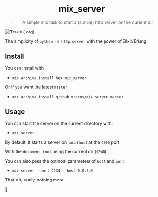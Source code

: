 <h1 align="center">mix_server</h1>
<blockquote align="center">A simple mix task to start a (simple) http server on the current dir</blockquote>

![Travis (.org)](https://img.shields.io/travis/mracos/mix_server.svg?style=flat-square)

The simplicity of `python -m http.server` with the power of Elixir/Erlang.

## Install

You can install with
- `mix archive.install hex mix_server`

Or if you want the latest `master`
- `mix archive.install github mracos/mix_server master`

## Usage

You can start the server on the current directory with:
- `mix server`

By default, it starts a server on `localhost` at the `4000` port

With the `document_root` being the current dir (`$PWD`)

You can also pass the  optinoal parameters of `host` and `port`
- `mix server --port 1234 --host 0.0.0.0`

That's it, really, nothing more.

:duck:
